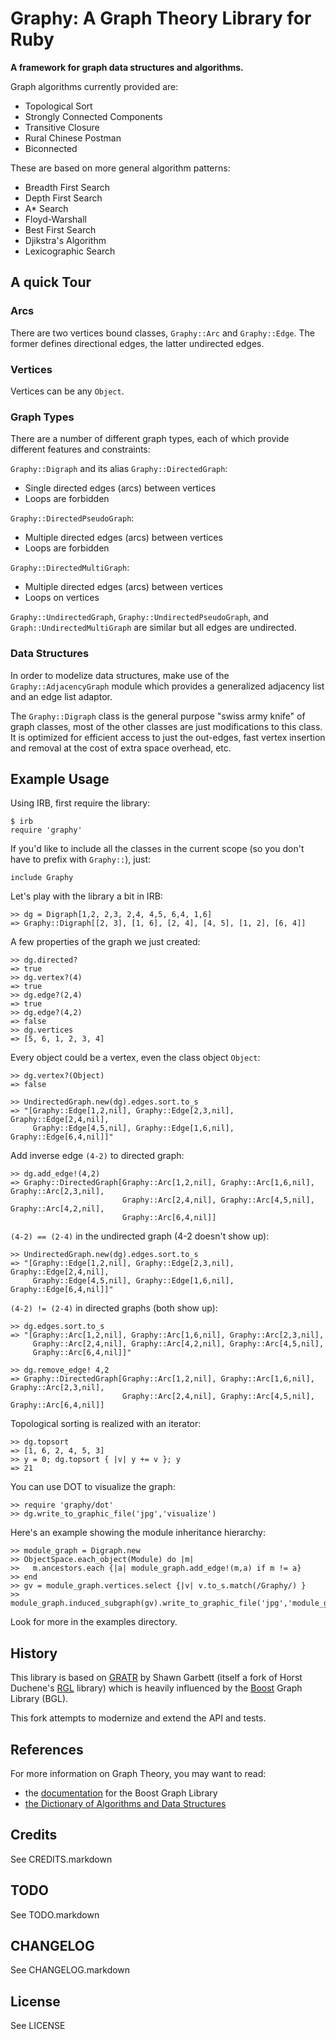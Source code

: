 Graphy: A Graph Theory Library for Ruby
=======================================

**A framework for graph data structures and algorithms.**

Graph algorithms currently provided are:

* Topological Sort
* Strongly Connected Components 
* Transitive Closure
* Rural Chinese Postman
* Biconnected

These are based on more general algorithm patterns:

* Breadth First Search 
* Depth First Search 
* A* Search
* Floyd-Warshall
* Best First Search
* Djikstra's Algorithm
* Lexicographic Search

## A quick Tour

### Arcs

There are two vertices bound classes, `Graphy::Arc` and `Graphy::Edge`. The
former defines directional edges, the latter undirected edges.

### Vertices

Vertices can be any `Object`.

### Graph Types

There are a number of different graph types, each of which provide
different features and constraints:

`Graphy::Digraph` and its alias `Graphy::DirectedGraph`:

* Single directed edges (arcs) between vertices
* Loops are forbidden

`Graphy::DirectedPseudoGraph`:

* Multiple directed edges (arcs) between vertices
* Loops are forbidden

`Graphy::DirectedMultiGraph`:

* Multiple directed edges (arcs) between vertices
* Loops on vertices

`Graphy::UndirectedGraph`, `Graphy::UndirectedPseudoGraph`, and
`Graph::UndirectedMultiGraph` are similar but all edges are undirected.

### Data Structures

In order to modelize data structures, make use of the `Graphy::AdjacencyGraph`
module which provides a generalized adjacency list and an edge list adaptor.

The `Graphy::Digraph` class is the general purpose "swiss army knife" of graph
classes, most of the other classes are just modifications to this class.
It is optimized for efficient access to just the out-edges, fast vertex
insertion and removal at the cost of extra space overhead, etc.

## Example Usage

Using IRB, first require the library:

    $ irb
    require 'graphy'

If you'd like to include all the classes in the current scope (so you
don't have to prefix with `Graphy::`), just:

    include Graphy

Let's play with the library a bit in IRB:

    >> dg = Digraph[1,2, 2,3, 2,4, 4,5, 6,4, 1,6]
    => Graphy::Digraph[[2, 3], [1, 6], [2, 4], [4, 5], [1, 2], [6, 4]] 

A few properties of the graph we just created:

    >> dg.directed?
    => true
    >> dg.vertex?(4)
    => true
    >> dg.edge?(2,4)
    => true
    >> dg.edge?(4,2)
    => false
    >> dg.vertices
    => [5, 6, 1, 2, 3, 4]

Every object could be a vertex, even the class object `Object`:

    >> dg.vertex?(Object)
    => false

    >> UndirectedGraph.new(dg).edges.sort.to_s
    => "[Graphy::Edge[1,2,nil], Graphy::Edge[2,3,nil], Graphy::Edge[2,4,nil],
         Graphy::Edge[4,5,nil], Graphy::Edge[1,6,nil], Graphy::Edge[6,4,nil]]"

Add inverse edge `(4-2)` to directed graph:

    >> dg.add_edge!(4,2)
    => Graphy::DirectedGraph[Graphy::Arc[1,2,nil], Graphy::Arc[1,6,nil], Graphy::Arc[2,3,nil],
                             Graphy::Arc[2,4,nil], Graphy::Arc[4,5,nil], Graphy::Arc[4,2,nil],
                             Graphy::Arc[6,4,nil]]

`(4-2) == (2-4)` in the undirected graph (4-2 doesn't show up):

    >> UndirectedGraph.new(dg).edges.sort.to_s
    => "[Graphy::Edge[1,2,nil], Graphy::Edge[2,3,nil], Graphy::Edge[2,4,nil],
         Graphy::Edge[4,5,nil], Graphy::Edge[1,6,nil], Graphy::Edge[6,4,nil]]"

`(4-2) != (2-4)` in directed graphs (both show up):

    >> dg.edges.sort.to_s
    => "[Graphy::Arc[1,2,nil], Graphy::Arc[1,6,nil], Graphy::Arc[2,3,nil],
         Graphy::Arc[2,4,nil], Graphy::Arc[4,2,nil], Graphy::Arc[4,5,nil],
         Graphy::Arc[6,4,nil]]"

    >> dg.remove_edge! 4,2
    => Graphy::DirectedGraph[Graphy::Arc[1,2,nil], Graphy::Arc[1,6,nil], Graphy::Arc[2,3,nil],
                             Graphy::Arc[2,4,nil], Graphy::Arc[4,5,nil], Graphy::Arc[6,4,nil]]

Topological sorting is realized with an iterator:

    >> dg.topsort         
    => [1, 6, 2, 4, 5, 3]
    >> y = 0; dg.topsort { |v| y += v }; y
    => 21

You can use DOT to visualize the graph:

    >> require 'graphy/dot'
    >> dg.write_to_graphic_file('jpg','visualize')

Here's an example showing the module inheritance hierarchy:

    >> module_graph = Digraph.new
    >> ObjectSpace.each_object(Module) do |m|
    >>   m.ancestors.each {|a| module_graph.add_edge!(m,a) if m != a} 
    >> end
    >> gv = module_graph.vertices.select {|v| v.to_s.match(/Graphy/) }
    >> module_graph.induced_subgraph(gv).write_to_graphic_file('jpg','module_graph')

Look for more in the examples directory.
 
## History

This library is based on [GRATR][1] by Shawn Garbett (itself a fork of
Horst Duchene's [RGL][2] library) which is heavily influenced by the [Boost][3]
Graph Library (BGL).

This fork attempts to modernize and extend the API and tests.

## References

For more information on Graph Theory, you may want to read:

* the [documentation][3] for the Boost Graph Library
* [the Dictionary of Algorithms and Data Structures][4]

## Credits

See CREDITS.markdown

## TODO

See TODO.markdown

## CHANGELOG

See CHANGELOG.markdown

## License

See LICENSE

[1]: http://gratr.rubyforge.org
[2]: http://rgl.rubyforge.org
[3]: http://www.boost.org/libs/graph/doc
[4]: http://www.nist.gov/dads/HTML/graph.html

